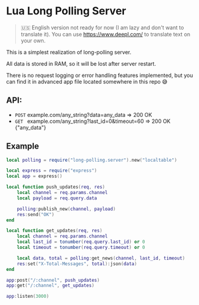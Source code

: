 # Lua Long Polling Server

> 🇺🇸 English version not ready for now (I am lazy and don't want to translate it). You can use https://www.deepl.com/ to translate text on your own.


This is a simplest realization of long-polling server.

All data is stored in RAM, so it will be lost after server restart.

There is no request logging or error handling features implemented,
	but you can find it in advanced app file located somewhere in this repo 😅

## API:

- `POST` example.com/any_string?data=any_data => 200 OK
- `GET ` example.com/any_string?last_id=0&timeout=60 => 200 OK {"any_data"}

## Example

```lua
local polling = require("long-polling.server").new("localtable")

local express = require("express")
local app = express()

local function push_updates(req, res)
	local channel = req.params.channel
	local payload = req.query.data

	polling:publish_new(channel, payload)
	res:send("OK")
end

local function get_updates(req, res)
	local channel = req.params.channel
	local last_id = tonumber(req.query.last_id) or 0
	local timeout = tonumber(req.query.timeout) or 0

	local data, total = polling:get_news(channel, last_id, timeout)
	res:set("X-Total-Messages", total):json(data)
end

app:post("/:channel", push_updates)
app:get("/:channel", get_updates)

app:listen(3000)

```
